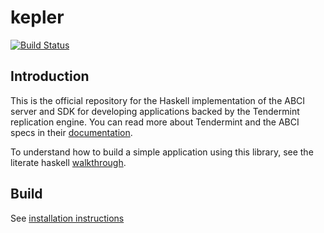 # kepler

[![Build Status](https://travis-ci.com/f-o-a-m/kepler.svg?branch=master)](https://travis-ci.com/f-o-a-m/kepler)

## Introduction
This is the official repository for the Haskell implementation of the ABCI server and
SDK for developing applications backed by the Tendermint replication engine. You can
read more about Tendermint and the ABCI specs in their [documentation](https://tendermint.com/docs/spec/abci/).

To understand how to build a simple application using this library, see the literate haskell [walkthrough](https://github.com/f-o-a-m/kepler/blob/master/hs-abci-docs/nameservice/README.md).

## Build

See [installation instructions](https://github.com/f-o-a-m/kepler/blob/master/hs-abci-docs/doc/0020-Installation.md)
